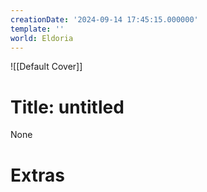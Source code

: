 ```yaml
---
creationDate: '2024-09-14 17:45:15.000000'
template: ''
world: Eldoria
---
```

![[Default Cover]]

# Title: untitled

None

# Extras

